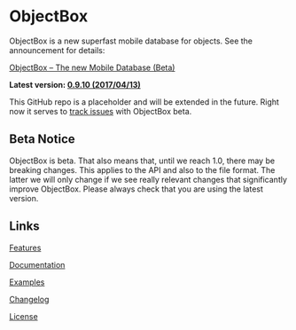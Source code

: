 # ObjectBox
ObjectBox is a new superfast mobile database for objects. See the announcement for details:

[ObjectBox – The new Mobile Database (Beta)](http://greenrobot.org/announcement/introducing-objectbox-beta/)

**Latest version: [0.9.10 (2017/04/13)](http://greenrobot.org/objectbox/changelog)**

This GitHub repo is a placeholder and will be extended in the future. Right now it serves to [track issues](https://github.com/greenrobot/ObjectBox/issues) with ObjectBox beta.

Beta Notice
-----------
ObjectBox is beta. That also means that, until we reach 1.0, there may be breaking changes. This applies to the API and also to the file format. The latter we will only change if we see really relevant changes that significantly improve ObjectBox. Please always check that you are using the latest version.

Links
-----
[Features](http://greenrobot.org/objectbox/features/)

[Documentation](http://greenrobot.org/objectbox/documentation/)

[Examples](https://github.com/greenrobot/ObjectBoxExamples)

[Changelog](http://greenrobot.org/objectbox/changelog/)

[License](http://greenrobot.org/objectbox/license/)
